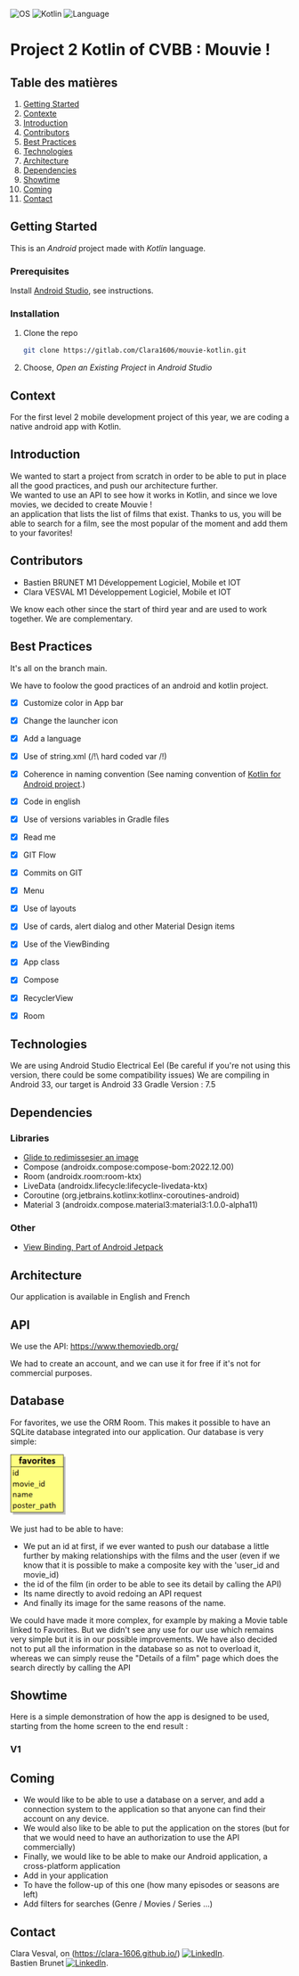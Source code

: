 ![OS](https://badgen.net/badge/OS/Android?icon=https://raw.githubusercontent.com/androiddevnotes/awesome-android-kotlin-apps/master/assets/android.svg&color=3ddc84)
![Kotlin](https://img.shields.io/badge/Kotlin-1.7.21-blue.svg)
![Language](https://img.shields.io/github/languages/top/cortinico/kotlin-android-template?color=blue&logo=kotlin)


# Project 2 Kotlin of CVBB : Mouvie !

## Table des matières

1. [Getting Started](#getting-started)
2. [Contexte](#contexte)
3. [Introduction](#introduction)
4. [Contributors](#contributors)
5. [Best Practices](#best-practices)
6. [Technologies](#technologies)  
7. [Architecture](#architecture)  
8. [Dependencies](#dependencies)  
9. [Showtime](#showtime)  
10. [Coming](#coming) 
11. [Contact](#contact)  

## Getting Started

This is an _Android_ project made with _Kotlin_ language.

### Prerequisites

Install [Android Studio](https://developer.android.com/studio), see instructions.

### Installation

1. Clone the repo
   ```sh
   git clone https://gitlab.com/Clara1606/mouvie-kotlin.git
   ```
2. Choose, _Open an Existing Project_ in _Android Studio_ 

## Context
For the first level 2 mobile development project of this year, we are coding a native android app with Kotlin.

## Introduction
We wanted to start a project from scratch in order to be able to put in place all the good practices, and push our architecture further.  
We wanted to use an API to see how it works in Kotlin, and since we love movies, we decided to create Mouvie !  
an application that lists the list of films that exist.
Thanks to us, you will be able to search for a film, see the most popular of the moment and add them to your favorites!


## Contributors
- Bastien BRUNET M1 Développement Logiciel, Mobile et IOT
- Clara VESVAL M1 Développement Logiciel, Mobile et IOT

We know each other since the start of third year and are used to work together.
We are complementary.

## Best Practices

It's all on the branch main.

We have to foolow the good practices of an android and kotlin project.
- [X] Customize color in App bar
- [X] Change the launcher icon
- [X] Add a language
- [X] Use of string.xml (/!\ hard coded var /!)
- [X] Coherence in naming convention (See naming convention of [Kotlin for Android project](https://gitlab.com/chillcoding-at-the-beach/kotlin-for-android/-/wikis/Naming-Convention).)
- [X] Code in english
- [X] Use of versions variables in Gradle files
- [X] Read me
- [X] GIT Flow
- [X] Commits on GIT 
- [X] Menu
- [X] Use of layouts 
- [X] Use of cards, alert dialog and other Material Design items 
- [X] Use of the ViewBinding  
 - [X] App class
 - [X] Compose 
 - [X] RecyclerView
 - [X] Room


## Technologies
We are using Android Studio Electrical Eel (Be careful if you're not using this version, there could be some compatibility issues)
We are compiling in Android 33, our target is Android 33
Gradle Version : 7.5

## Dependencies

### Libraries
  * [Glide to redimissesier an image](https://github.com/bumptech/glide)
  * Compose (androidx.compose:compose-bom:2022.12.00)
  * Room (androidx.room:room-ktx)
  * LiveData (androidx.lifecycle:lifecycle-livedata-ktx)
  * Coroutine (org.jetbrains.kotlinx:kotlinx-coroutines-android)
  * Material 3 (androidx.compose.material3:material3:1.0.0-alpha11)

### Other
  * [View Binding, Part of Android Jetpack](https://developer.android.com/topic/libraries/view-binding)

## Architecture
Our application is available in English and French

## API 
We use the API: https://www.themoviedb.org/

We had to create an account, and we can use it for free if it's not for commercial purposes.

## Database
For favorites, we use the ORM Room.
This makes it possible to have an SQLite database integrated into our application.
Our database is very simple:

<img src="./readme_images/database.png" alt="database" width="100" />

We just had to be able to have:
- We put an id at first, if we ever wanted to push our database a little further by making relationships with the films and the user (even if we know that it is possible to make a composite key with the 'user_id and movie_id)
- the id of the film (in order to be able to see its detail by calling the API)
- Its name directly to avoid redoing an API request
- And finally its image for the same reasons of the name.

We could have made it more complex, for example by making a Movie table linked to Favorites.
But we didn't see any use for our use which remains very simple but it is in our possible improvements.
We have also decided not to put all the information in the database so as not to overload it, whereas we can simply reuse the "Details of a film" page which does the search directly by calling the API


## Showtime
Here is a simple demonstration of how the app is designed to be used, starting from the home screen to the end result :

### V1 


## Coming 
- We would like to be able to use a database on a server, and add a connection system to the application so that anyone can find their account on any device.
- We would also like to be able to put the application on the stores (but for that we would need to have an authorization to use the API commercially)
- Finally, we would like to be able to make our Android application, a cross-platform application
- Add  in your application
- To have the follow-up of this one (how many episodes or seasons are left)
- Add filters for searches (Genre / Movies / Series ...)


## Contact 

Clara Vesval, on (https://clara-1606.github.io/) [![LinkedIn][linkedin-shield]][linkedin-url-clara].  
Bastien Brunet [![LinkedIn][linkedin-shield]][linkedin-url-bastien].

[linkedin-shield]: https://img.shields.io/badge/-LinkedIn-black.svg?style=for-the-badge&logo=linkedin&colorB=555
[linkedin-url-clara]: https://www.linkedin.com/in/clara-vesval-84b911193/
[linkedin-url-bastien]: https://www.linkedin.com/in/bastienbrunet/
